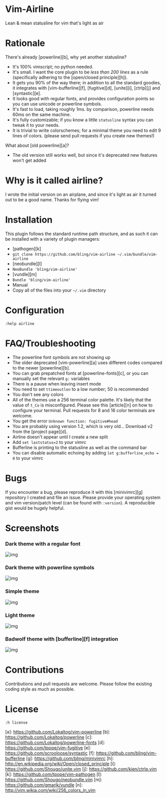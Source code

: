 # Vim-Airline

Lean &amp; mean statusline for vim that's light as air

# Rationale

There's already [powerline][b], why yet another statusline?

*  It's 100% vimscript; no python needed.
*  It's small.  I want the core plugin to be *less than 200 lines* as a rule
   (specifically adhering to the [open/closed principle][h]).
*  It gets you 90% of the way there; in addition to all the standard goodies,
   it integrates with [vim-bufferline][f], [fugitive][d], [unite][i],
   [ctrlp][j] and [syntastic][e].
*  It looks good with regular fonts, and provides configuration points so you
   can use unicode or powerline symbols.
*  It's fast to load, taking roughly 1ms.  by comparison, powerline needs 60ms
   on the same machine.
*  It's fully customizable; if you know a little `statusline` syntax you can
   tweak it to your needs.
*  It is trivial to write colorschemes; for a minimal theme you need to edit
   9 lines of colors. (please send pull requests if you create new themes!)

What about [old powerline][a]?

*  The old version still works well, but since it's deprecated new features
   won't get added

# Why is it called airline?

I wrote the initial version on an airplane, and since it's light as air it
turned out to be a good name.  Thanks for flying vim!

# Installation

This plugin follows the standard runtime path structure, and as such it can be
installed with a variety of plugin managers:

*  [pathogen][k]
  *  `git clone https://github.com/bling/vim-airline ~/.vim/bundle/vim-airline`
*  [neobundle][l]
  *  `NeoBundle 'bling/vim-airline'`
*  [vundle][m]
  *  `Bundle 'bling/vim-airline'`
*  Manual
  *  Copy all of the files into your `~/.vim` directory

# Configuration

`:help airline`

# FAQ/Troubleshooting

*  The powerline font symbols are not showing up
  *  The older deprecated [vim-powerline][a] uses different codes compared to
     the newer [powerline][b].
  *  You can grab prepatched fonts at [powerline-fonts][c], or you can manually
     set the relevant `g:` variables
*  There is a pause when leaving insert mode
  *  You need to set `ttimeoutlen` to a low number; 50 is recommended
*  You don't see any colors
  *  All of the themes use a 256 terminal color palette.  It's likely that the
     value of `t_Co` is misconfigured.  Please see this [article][n] on how to
     configure your terminal.  Pull requests for 8 and 16 color terminals are
     welcome.
*  You get the error `Unknown function: fugitive#head`
  *  You are probably using version 1.2, which is very old... Download v2 from
     the [project page][d].
*  Airline doesn't appear until I create a new split
  *  Add `set laststatus=2` to your vimrc
*  Bufferline is printing to the statusline as well as the command bar
  *  You can disable automatic echoing by adding `let g:bufferline_echo = 0` to
     your vimrc

# Bugs

If you encounter a bug, please reproduce it with this [minivimrc][g] repository
I created and file an issue.  Please provide your operating system and vim
version/patch level (can be found with `:version`).  A reproducible gist would
be hugely helpful.

# Screenshots

### Dark theme with a regular font

![img](https://github.com/bling/vim-airline/wiki/screenshots/dark.png)

### Dark theme with powerline symbols

![img](https://github.com/bling/vim-airline/wiki/screenshots/dark-powerline.png)

### Simple theme

![img](https://github.com/bling/vim-airline/wiki/screenshots/simple.png)

### Light theme

![img](https://github.com/bling/vim-airline/wiki/screenshots/light.png)

### Badwolf theme with [bufferline][f] integration

![img](https://github.com/bling/vim-airline/wiki/screenshots/badwolf.png)

# Contributions

Contributions and pull requests are welcome.  Please follow the existing coding
style as much as possible.

# License

`:h license`

[a]: https://github.com/Lokaltog/vim-powerline [b]:
https://github.com/Lokaltog/powerline [c]:
https://github.com/Lokaltog/powerline-fonts [d]:
https://github.com/tpope/vim-fugitive [e]:
https://github.com/scrooloose/syntastic [f]:
https://github.com/bling/vim-bufferline [g]: https://github.com/bling/minivimrc
[h]: http://en.wikipedia.org/wiki/Open/closed_principle [i]:
https://github.com/Shougo/unite.vim [j]: https://github.com/kien/ctrlp.vim [k]:
https://github.com/tpope/vim-pathogen [l]:
https://github.com/Shougo/neobundle.vim [m]: https://github.com/gmarik/vundle
[n]: http://vim.wikia.com/wiki/256_colors_in_vim

